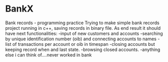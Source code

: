 # BankX
Bank records - programming practice
Trying to make simple bank records project running in c++, saving records in binary file.
As end result it should have next functionalities: 
-input of new customers and accounts 
-searching by unique identification number (oib) and connecting accounts to names
-list of transactions per account or oib in timespan
-closing accounts but keeping record when and last state.
-browsing closed accounts.
-anything else i can think of....never worked in bank


